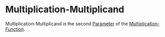 # Multiplication-Multiplicand

Multiplication-Multiplicand is the second [Parameter](13000041.md) of the [Multiplication-Function](13000021.md).
